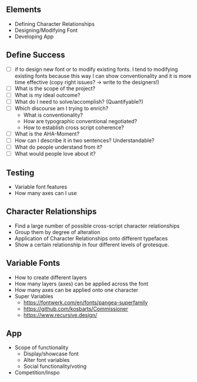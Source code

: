 ## Elements
- Defining Character Relationships
- Designing/Modifying Font
- Developing App

## Define Success
- [ ] if to design new font or to modify existing fonts. I tend to modifying existing fonts because this way I can show conventionality and it is more time effective (copy right issues? → write to the designers!)
- [ ] What is the scope of the project?
- [ ] What is my ideal outcome?
- [ ] What do I need to solve/accomplish? (Quantifyable?)
- [ ] Which discourse am I trying to enrich?
    - What is conventionality?
    - How are typographic conventional negotiated?
    - How to establish cross script coherence?
- [ ] What is the AHA-Moment?
- [ ] How can I describe it in two sentences? Understandable?
- [ ] What do people understand from it?
- [ ] What would people love about it?

## Testing
- Variable font features
- How many axes can I use

## Character Relationships
- Find a large number of possible cross-script character relationships
- Group them by degree of alteration
- Application of Character Relationships onto different typefaces
- Show a certain relationship in four different levels of grotesque.

## Variable Fonts
- How to create different layers
- How many layers (axes) can be applied across the font
- How many axes can be applied onto one character
- Super Variables
    - https://fontwerk.com/en/fonts/pangea-superfamily
    - https://github.com/kosbarts/Commissioner
    - https://www.recursive.design/

## App
- Scope of functionality
    - Display/showcase font
    - Alter font variables
    - Social functionality/voting
- Competition/Inspo 